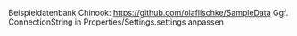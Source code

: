 Beispieldatenbank Chinook: https://github.com/olaflischke/SampleData
Ggf. ConnectionString in Properties/Settings.settings anpassen
